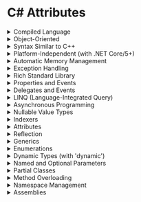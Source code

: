 

# C# Attributes

<details>

<summary>Compiled Language</summary>

- Code is compiled for performance

- Strongly typed for safety

- Managed by the CLR

</details>

<details>

<summary>Object-Oriented</summary>

- Uses classes and objects

- Promotes code reusability

- Supports encapsulation

</details>

<details>

<summary>Syntax Similar to C++</summary>

- Familiar for C++ developers

- Eases transition

- Shares syntax features

</details>

<details>

<summary>Platform-Independent (with .NET Core/5+)</summary>

- .NET Core and .NET 5+ enable cross-platform development

- Supports multiple operating systems

- Expands deployment options

</details>

<details>

<summary>Automatic Memory Management</summary>

- Includes garbage collection

- Reduces memory leaks

- Enhances code stability

</details>

<details>

<summary>Exception Handling</summary>

- Provides structured error handling

- Enhances fault tolerance

- Supports graceful recovery

</details>

<details>

<summary>Rich Standard Library</summary>

- Includes a vast class library

- Speeds up development

- Expands functionality

</details>

<details>

<summary>Properties and Events</summary>

- Supports encapsulation and events

- Enhances modularity

- Simplifies data access

</details>

<details>

<summary>Delegates and Events</summary>

- Used for event handling

- Enables event-driven programming

- Supports callback mechanisms

</details>

<details>

<summary>LINQ (Language-Integrated Query)</summary>

- Enables SQL-like queries

- Enhances code readability

- Simplifies data manipulation

</details>

<details>

<summary>Asynchronous Programming</summary>

- Supports async/await for responsiveness

- Facilitates non-blocking operations

- Enhances parallel processing

</details>

<details>

<summary>Nullable Value Types</summary>

- Allows nullable data types

- Facilitates null handling

- Supports optional values

</details>

<details>

<summary>Indexers</summary>

- Supports array-like access

- Facilitates custom data access

- Enhances code flexibility

</details>

<details>

<summary>Attributes</summary>

- Adds metadata to code

- Enhances documentation

- Supports custom attributes

</details>

<details>

<summary>Reflection</summary>

- Allows code inspection at runtime

- Supports dynamic analysis

- Facilitates code introspection

</details>

<details>

<summary>Generics</summary>

- Enables type-safe classes and methods

- Reduces code duplication

- Supports generic data structures

</details>

<details>

<summary>Enumerations</summary>

- Defines named constants

- Improves code clarity

- Facilitates constant definition

</details>

<details>

<summary>Dynamic Types (with 'dynamic')</summary>

- Supports dynamic typing

- Facilitates late binding

- Enhances interoperation

</details>

<details>

<summary>Named and Optional Parameters</summary>

- Supports flexible method calls

- Simplifies parameter usage

- Enables method overloading

</details>

<details>

<summary>Partial Classes</summary>

- Facilitates code organization

- Supports code separation

- Enhances large-scale maintenance

</details>

<details>

<summary>Method Overloading</summary>

- Enables versatile methods

- Supports method polymorphism

- Facilitates method customization

</details>

<details>

<summary>Namespace Management</summary>

- Organizes code using namespaces

- Enhances modular development

- Prevents naming conflicts

</details>

<details>

<summary>Assemblies</summary>

- Supports code sharing and reuse

- Facilitates distribution

- Provides encapsulation

</details>

